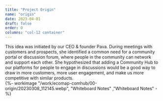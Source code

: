 ```yaml
---
title: "Project Origin"
name: "origin"
date: 2023-04-01
draft: false
order: 0
columns: "col-12 container"
---
```

<div class="col sm-7 md-6 lg-7">
This idea was initiated by our CEO & founder Pava. During meetings with customers and prospects, she identified a common need for a community portal or discussion forum, where people in the community can network and support each other. She hypothesized that adding a Community Hub to our platforms for people to engage in discussions would be a good way to draw in more customers, more user engagement, and make us more competitive with similar products.
</div>
<div class="col sm-5 md-6 lg-5">
{%- workimage "/work/ecomap-comhub/00-origin/20230308_112145.webp", "Whiteboard Notes"  ,"Whiteboard Notes"  -%}

</div>